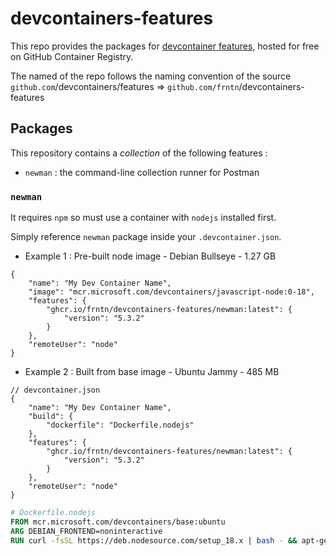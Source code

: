 # devcontainers-features

This repo provides the packages for [devcontainer features](https://containers.dev/implementors/features/), hosted for free on GitHub Container Registry.

The named of the repo follows the naming convention of the source `github.com`/devcontainers/features => `github.com/frntn`/devcontainers-features

## Packages

This repository contains a _collection_ of the following features :
 - `newman` : the command-line collection runner for Postman

### `newman`

It requires `npm` so must use a container with `nodejs` installed first.

Simply reference `newman` package inside your `.devcontainer.json`.

- Example 1 : Pre-built node image - Debian Bullseye - 1.27 GB

```jsonc
{
    "name": "My Dev Container Name",
    "image": "mcr.microsoft.com/devcontainers/javascript-node:0-18",
    "features": {
        "ghcr.io/frntn/devcontainers-features/newman:latest": {
            "version": "5.3.2"
        }
    },
    "remoteUser": "node"
}
```

- Example 2 : Built from base image - Ubuntu Jammy - 485 MB
```jsonc
// devcontainer.json
{
    "name": "My Dev Container Name",
    "build": {
        "dockerfile": "Dockerfile.nodejs"
    },
    "features": {
        "ghcr.io/frntn/devcontainers-features/newman:latest": {
            "version": "5.3.2"
        }
    },
    "remoteUser": "node"
}
```

```dockerfile
# Dockerfile.nodejs
FROM mcr.microsoft.com/devcontainers/base:ubuntu
ARG DEBIAN_FRONTEND=noninteractive
RUN curl -fsSL https://deb.nodesource.com/setup_18.x | bash - && apt-get install -y nodejs
```
